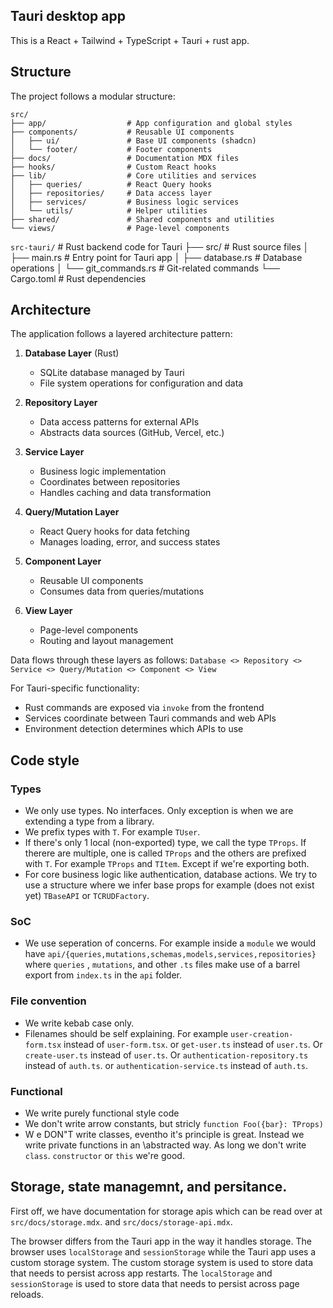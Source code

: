 ## Tauri desktop app

This is a React + Tailwind + TypeScript + Tauri + rust app.

## Structure

The project follows a modular structure:

```
src/
├── app/                  # App configuration and global styles
├── components/           # Reusable UI components
│   ├── ui/               # Base UI components (shadcn)
│   └── footer/           # Footer components
├── docs/                 # Documentation MDX files
├── hooks/                # Custom React hooks
├── lib/                  # Core utilities and services
│   ├── queries/          # React Query hooks
│   ├── repositories/     # Data access layer
│   ├── services/         # Business logic services
│   └── utils/            # Helper utilities
├── shared/               # Shared components and utilities
└── views/                # Page-level components
```

`src-tauri/` # Rust backend code for Tauri
├── src/ # Rust source files
│ ├── main.rs # Entry point for Tauri app
│ ├── database.rs # Database operations
│ └── git_commands.rs # Git-related commands
└── Cargo.toml # Rust dependencies

## Architecture

The application follows a layered architecture pattern:

1. **Database Layer** (Rust)

    - SQLite database managed by Tauri
    - File system operations for configuration and data

2. **Repository Layer**

    - Data access patterns for external APIs
    - Abstracts data sources (GitHub, Vercel, etc.)

3. **Service Layer**

    - Business logic implementation
    - Coordinates between repositories
    - Handles caching and data transformation

4. **Query/Mutation Layer**

    - React Query hooks for data fetching
    - Manages loading, error, and success states

5. **Component Layer**

    - Reusable UI components
    - Consumes data from queries/mutations

6. **View Layer**
    - Page-level components
    - Routing and layout management

Data flows through these layers as follows:
`Database <> Repository <> Service <> Query/Mutation <> Component <> View`

For Tauri-specific functionality:

- Rust commands are exposed via `invoke` from the frontend
- Services coordinate between Tauri commands and web APIs
- Environment detection determines which APIs to use

## Code style

### Types

- We only use types. No interfaces. Only exception is when we are extending a type from a library.
- We prefix types with `T`. For example `TUser`.
- If there's only 1 local (non-exported) type, we call the type `TProps`. If therere are multiple, one is called `TProps` and the others are prefixed with `T`. For example `TProps` and `TItem`. Except if we're exporting both.
- For core business logic like authentication, database actions. We try to use a structure where we infer base props for example (does not exist yet) `TBaseAPI` or `TCRUDFactory`.

### SoC

- We use seperation of concerns. For example inside a `module` we would have `api/{queries,mutations,schemas,models,services,repositories}` where `queries` , `mutations`, and other `.ts` files make use of a barrel export from `index.ts` in the `api` folder.

### File convention

- We write kebab case only.
- Filenames should be self explaining. For example `user-creation-form.tsx` instead of `user-form.tsx`. or `get-user.ts` instead of `user.ts`. Or `create-user.ts` instead of `user.ts`. Or `authentication-repository.ts` instead of `auth.ts`. or `authentication-service.ts` instead of `auth.ts`.

### Functional

- We write purely functional style code
- We don't write arrow constants, but stricly `function Foo({bar}: TProps)`
- W e DON"T write classes, eventho it's principle is great. Instead we write private functions in an \abstracted way. As long we don't write `class`. `constructor` or `this` we're good.

## Storage, state managemnt, and persitance.

First off, we have documentation for storage apis which can be read over at `src/docs/storage.mdx`. and `src/docs/storage-api.mdx`.

The browser differs from the Tauri app in the way it handles storage. The browser uses `localStorage` and `sessionStorage` while the Tauri app uses a custom storage system. The custom storage system is used to store data that needs to persist across app restarts. The `localStorage` and `sessionStorage` is used to store data that needs to persist across page reloads.
